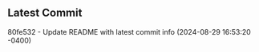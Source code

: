
## Latest Commit
80fe532 - Update README with latest commit info (2024-08-29 16:53:20 -0400) <Yunxi-Zhou>
